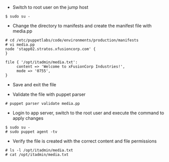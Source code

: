 - Switch to root user on the jump host
```
$ sudo su -
```

- Change the directory to manifests and create the manifest file with media.pp
```
# cd /etc/puppetlabs/code/environments/production/manifests
# vi media.pp
node 'stapp02.stratos.xfusioncorp.com' {
}

file { '/opt/itadmin/media.txt':
     content => 'Welcome to xFusionCorp Industries!',
     mode => '0755',
}
```
- Save and exit the file

- Validate the file with puppet parser
```
# puppet parser validate media.pp 
```

-  Login to app server, switch to the root user and execute the command to apply changes
```
$ sudo su -
# sudo puppet agent -tv
```

- Verify the file is created with the correct content and file permissions
```
# ls -l /opt/itadmin/media.txt 
# cat /opt/itadmin/media.txt 
```